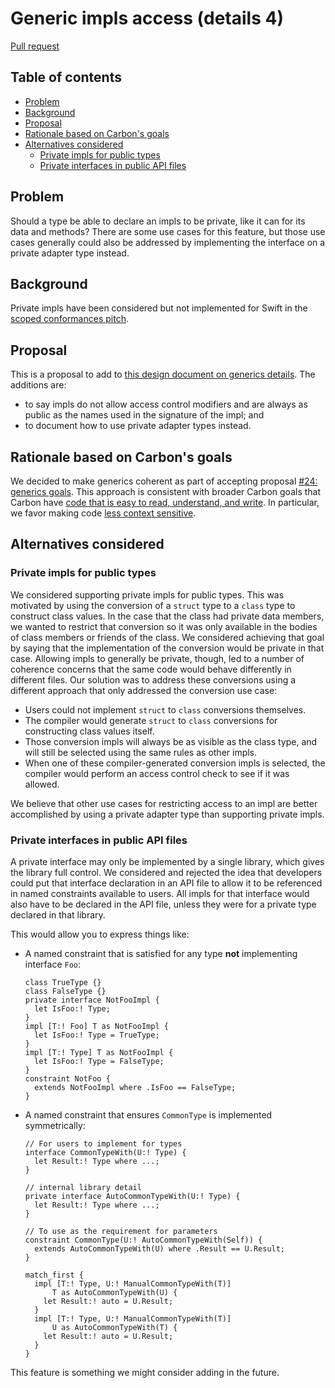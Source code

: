 # Generic impls access (details 4)

<!--
Part of the Carbon Language project, under the Apache License v2.0 with LLVM
Exceptions. See /LICENSE for license information.
SPDX-License-Identifier: Apache-2.0 WITH LLVM-exception
-->

[Pull request](https://github.com/carbon-language/carbon-lang/pull/931)

<!-- toc -->

## Table of contents

-   [Problem](#problem)
-   [Background](#background)
-   [Proposal](#proposal)
-   [Rationale based on Carbon's goals](#rationale-based-on-carbons-goals)
-   [Alternatives considered](#alternatives-considered)
    -   [Private impls for public types](#private-impls-for-public-types)
    -   [Private interfaces in public API files](#private-interfaces-in-public-api-files)

<!-- tocstop -->

## Problem

Should a type be able to declare an impls to be private, like it can for its
data and methods? There are some use cases for this feature, but those use cases
generally could also be addressed by implementing the interface on a private
adapter type instead.

## Background

Private impls have been considered but not implemented for Swift in the
[scoped conformances pitch](https://forums.swift.org/t/scoped-conformances/37159).

## Proposal

This is a proposal to add to
[this design document on generics details](/docs/design/generics/details.md).
The additions are:

-   to say impls do not allow access control modifiers and are always as public
    as the names used in the signature of the impl; and
-   to document how to use private adapter types instead.

## Rationale based on Carbon's goals

We decided to make generics coherent as part of accepting proposal
[#24: generics goals](https://github.com/carbon-language/carbon-lang/pull/24).
This approach is consistent with broader Carbon goals that Carbon have
[code that is easy to read, understand, and write](/docs/project/goals.md#code-that-is-easy-to-read-understand-and-write).
In particular, we favor making code
[less context sensitive](/docs/project/principles/low_context_sensitivity.md).

## Alternatives considered

### Private impls for public types

We considered supporting private impls for public types. This was motivated by
using the conversion of a `struct` type to a `class` type to construct class
values. In the case that the class had private data members, we wanted to
restrict that conversion so it was only available in the bodies of class members
or friends of the class. We considered achieving that goal by saying that the
implementation of the conversion would be private in that case. Allowing impls
to generally be private, though, led to a number of coherence concerns that the
same code would behave differently in different files. Our solution was to
address these conversions using a different approach that only addressed the
conversion use case:

-   Users could not implement `struct` to `class` conversions themselves.
-   The compiler would generate `struct` to `class` conversions for constructing
    class values itself.
-   Those conversion impls will always be as visible as the class type, and will
    still be selected using the same rules as other impls.
-   When one of these compiler-generated conversion impls is selected, the
    compiler would perform an access control check to see if it was allowed.

We believe that other use cases for restricting access to an impl are better
accomplished by using a private adapter type than supporting private impls.

### Private interfaces in public API files

A private interface may only be implemented by a single library, which gives the
library full control. We considered and rejected the idea that developers could
put that interface declaration in an API file to allow it to be referenced in
named constraints available to users. All impls for that interface would also
have to be declared in the API file, unless they were for a private type
declared in that library.

This would allow you to express things like:

-   A named constraint that is satisfied for any type **not** implementing
    interface `Foo`:

    ```
    class TrueType {}
    class FalseType {}
    private interface NotFooImpl {
      let IsFoo:! Type;
    }
    impl [T:! Foo] T as NotFooImpl {
      let IsFoo:! Type = TrueType;
    }
    impl [T:! Type] T as NotFooImpl {
      let IsFoo:! Type = FalseType;
    }
    constraint NotFoo {
      extends NotFooImpl where .IsFoo == FalseType;
    }
    ```

-   A named constraint that ensures `CommonType` is implemented symmetrically:

    ```
    // For users to implement for types
    interface CommonTypeWith(U:! Type) {
      let Result:! Type where ...;
    }

    // internal library detail
    private interface AutoCommonTypeWith(U:! Type) {
      let Result:! Type where ...;
    }

    // To use as the requirement for parameters
    constraint CommonType(U:! AutoCommonTypeWith(Self)) {
      extends AutoCommonTypeWith(U) where .Result == U.Result;
    }

    match_first {
      impl [T:! Type, U:! ManualCommonTypeWith(T)]
          T as AutoCommonTypeWith(U) {
        let Result:! auto = U.Result;
      }
      impl [T:! Type, U:! ManualCommonTypeWith(T)]
          U as AutoCommonTypeWith(T) {
        let Result:! auto = U.Result;
      }
    }
    ```

This feature is something we might consider adding in the future.
